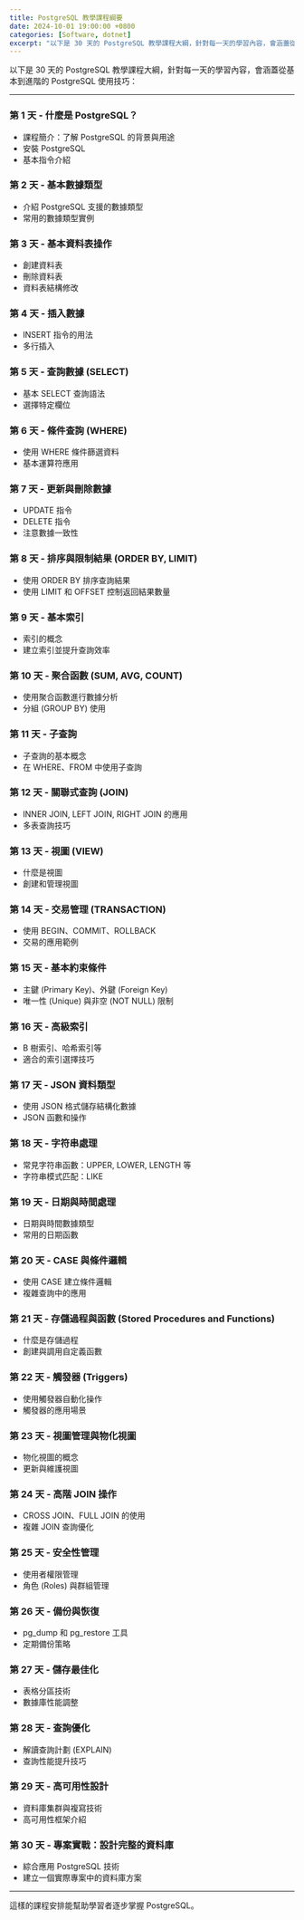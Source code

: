 ```yaml
---
title: PostgreSQL 教學課程綱要
date: 2024-10-01 19:00:00 +0800
categories: [Software, dotnet]
excerpt: "以下是 30 天的 PostgreSQL 教學課程大綱，針對每一天的學習內容，會涵蓋從基本到進階的 PostgreSQL 使用技巧"
---
```


以下是 30 天的 PostgreSQL 教學課程大綱，針對每一天的學習內容，會涵蓋從基本到進階的 PostgreSQL 使用技巧：

---

### 第 1 天 - 什麼是 PostgreSQL？
- 課程簡介：了解 PostgreSQL 的背景與用途
- 安裝 PostgreSQL
- 基本指令介紹

### 第 2 天 - 基本數據類型
- 介紹 PostgreSQL 支援的數據類型
- 常用的數據類型實例

### 第 3 天 - 基本資料表操作
- 創建資料表
- 刪除資料表
- 資料表結構修改

### 第 4 天 - 插入數據
- INSERT 指令的用法
- 多行插入

### 第 5 天 - 查詢數據 (SELECT)
- 基本 SELECT 查詢語法
- 選擇特定欄位

### 第 6 天 - 條件查詢 (WHERE)
- 使用 WHERE 條件篩選資料
- 基本運算符應用

### 第 7 天 - 更新與刪除數據
- UPDATE 指令
- DELETE 指令
- 注意數據一致性

### 第 8 天 - 排序與限制結果 (ORDER BY, LIMIT)
- 使用 ORDER BY 排序查詢結果
- 使用 LIMIT 和 OFFSET 控制返回結果數量

### 第 9 天 - 基本索引
- 索引的概念
- 建立索引並提升查詢效率

### 第 10 天 - 聚合函數 (SUM, AVG, COUNT)
- 使用聚合函數進行數據分析
- 分組 (GROUP BY) 使用

### 第 11 天 - 子查詢
- 子查詢的基本概念
- 在 WHERE、FROM 中使用子查詢

### 第 12 天 - 關聯式查詢 (JOIN)
- INNER JOIN, LEFT JOIN, RIGHT JOIN 的應用
- 多表查詢技巧

### 第 13 天 - 視圖 (VIEW)
- 什麼是視圖
- 創建和管理視圖

### 第 14 天 - 交易管理 (TRANSACTION)
- 使用 BEGIN、COMMIT、ROLLBACK
- 交易的應用範例

### 第 15 天 - 基本約束條件
- 主鍵 (Primary Key)、外鍵 (Foreign Key)
- 唯一性 (Unique) 與非空 (NOT NULL) 限制

### 第 16 天 - 高級索引
- B 樹索引、哈希索引等
- 適合的索引選擇技巧

### 第 17 天 - JSON 資料類型
- 使用 JSON 格式儲存結構化數據
- JSON 函數和操作

### 第 18 天 - 字符串處理
- 常見字符串函數：UPPER, LOWER, LENGTH 等
- 字符串模式匹配：LIKE

### 第 19 天 - 日期與時間處理
- 日期與時間數據類型
- 常用的日期函數

### 第 20 天 - CASE 與條件邏輯
- 使用 CASE 建立條件邏輯
- 複雜查詢中的應用

### 第 21 天 - 存儲過程與函數 (Stored Procedures and Functions)
- 什麼是存儲過程
- 創建與調用自定義函數

### 第 22 天 - 觸發器 (Triggers)
- 使用觸發器自動化操作
- 觸發器的應用場景

### 第 23 天 - 視圖管理與物化視圖
- 物化視圖的概念
- 更新與維護視圖

### 第 24 天 - 高階 JOIN 操作
- CROSS JOIN、FULL JOIN 的使用
- 複雜 JOIN 查詢優化

### 第 25 天 - 安全性管理
- 使用者權限管理
- 角色 (Roles) 與群組管理

### 第 26 天 - 備份與恢復
- pg_dump 和 pg_restore 工具
- 定期備份策略

### 第 27 天 - 儲存最佳化
- 表格分區技術
- 數據庫性能調整

### 第 28 天 - 查詢優化
- 解讀查詢計劃 (EXPLAIN)
- 查詢性能提升技巧

### 第 29 天 - 高可用性設計
- 資料庫集群與複寫技術
- 高可用性框架介紹

### 第 30 天 - 專案實戰：設計完整的資料庫
- 綜合應用 PostgreSQL 技術
- 建立一個實際專案中的資料庫方案

---

這樣的課程安排能幫助學習者逐步掌握 PostgreSQL。
